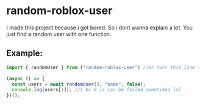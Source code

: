 # random-roblox-user
I made this project because i got bored. So i dont wanna explain a lot. You just find a random user with one function.

## Example:
```js
import { randomUser } from ("random-roblox-user") //or turn this line to cjs which is not recommended because of i dont like cjs.

(async () => {
  const users = await randomUser(3, "name", false);
  console.log(users[1]); //1 bc 0 is can be failed sometimes lol
})();
```
